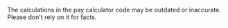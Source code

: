 The calculations in the pay calculator code may be outdated or inaccurate. Please don't rely on it for facts.
